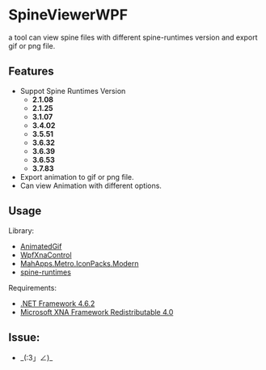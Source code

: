# SpineViewerWPF
a tool can view spine files with different spine-runtimes version and export gif or png file.

## Features
* Suppot Spine Runtimes Version 
  * **2.1.08**
  * **2.1.25**
  * **3.1.07**
  * **3.4.02**
  * **3.5.51**
  * **3.6.32**
  * **3.6.39**
  * **3.6.53**
  * **3.7.83**
* Export animation to gif or png file.
* Can view Animation with different options.


## Usage

Library:
- [AnimatedGif](https://github.com/mrousavy/AnimatedGif)
- [WpfXnaControl](https://github.com/erickeek/WpfXnaControl)
- [MahApps.Metro.IconPacks.Modern](https://github.com/MahApps/MahApps.Metro.IconPacks)
- [spine-runtimes](https://github.com/EsotericSoftware/spine-runtimes)


Requirements:
- [.NET Framework 4.6.2](http://go.microsoft.com/fwlink/?linkid=780600)
- [Microsoft XNA Framework Redistributable 4.0](https://www.microsoft.com/en-us/download/details.aspx?id=20914)

## Issue:
*  \_(:3」∠)\_
